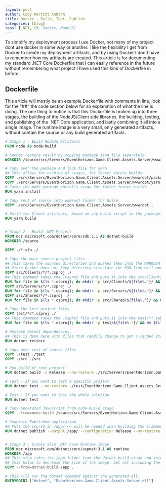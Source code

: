 ```yaml
---
layout: post
author: Cody Merritt Anhorn
title: Docker - Build, Test, Publish
categories: [blog]
tags: [.NET, C#, Docker, NodeJS]
---
```


To simplify my deployment process I use Docker, not many of my project dont use docker in some way or another. I like the flexibility I get from Docker to create my deployment artifacts, and by using Docker I don't have to remember how my artifacts are created. This article is for documenting my standard .NET Core Dockerfile that I can easily reference in the future without remembering what project I have used this kind of Dockerfile in before.

## Dockerfile

This article will mostly be an example Dockerfile with comments in line, look for the "##" the code section below for an explanation of what the line is doing. The one thing to notice is that this Dockerfile is broken up into three stages, the building of the NodeJS/Client side libraries, the building, testing, and publishing of the .NET Core application, and lastly combining it all into a single image. The runtime image is a very small, only generated artifacts, without contain the source or any build generated artifacts.

~~~dockerfile
# Stage 1 - Build NodeJS Artifacts
FROM node AS node-build

# caches restore result by copying package.json file separately
WORKDIR /source/src/Servers/EventHorizon.Game.Client.Assets.Server/wwwroot

# Copy over the package and lock file for yarn
## This allows for caching of stages, for faster future builds.
COPY ./src/Servers/EventHorizon.Game.Client.Assets.Server/wwwroot/package.json .
COPY ./src/Servers/EventHorizon.Game.Client.Assets.Server/wwwroot/yarn.lock .
# Cache the node package installs stage for faster future builds.
RUN yarn install

# Copy rest of source into wwwroot folder for build
COPY ./src/Servers/EventHorizon.Game.Client.Assets.Server/wwwroot .

# Build the Client artifacts, based on any build script in the package.json
RUN yarn build


# Stage 2 - Build .NET Project
FROM mcr.microsoft.com/dotnet/core/sdk:3.1 AS dotnet-build
WORKDIR /source

COPY ./*.sln ./

# Copy the main source project files
## This takes the sources directories and pushes them into the WORKDIR folder.
## Since Docker does not keep directory structure the RUN line will move the files to the correct folder.
COPY src/Clients/*/*.csproj ./
## This command takes the .csproj file and puts it into the src/Clients/** sub directory with the csproj of the same name.
RUN for file in $(ls *.csproj); do mkdir -p src/Clients/${file%.*}/ && mv $file src/Clients/${file%.*}/; done
COPY src/Servers/*/*.csproj ./
RUN for file in $(ls *.csproj); do mkdir -p src/Servers/${file%.*}/ && mv $file src/Servers/${file%.*}/; done
COPY src/Shared/*/*.csproj ./
RUN for file in $(ls *.csproj); do mkdir -p src/Shared/${file%.*}/ && mv $file src/Shared/${file%.*}/; done

# Copy the test project files
COPY test/*/*.csproj ./
## This command takes the .csproj file and puts it into the test/** sub directory with the csproj of the same name.
RUN for file in $(ls *.csproj); do mkdir -p test/${file%.*}/ && mv $file test/${file%.*}/; done 

# Restore dotnet dependencies, 
## This is done here with files that readily change to get a cached stage for faster future builds.
RUN dotnet restore

# Copy over rest of source files
COPY ./test ./test
COPY ./src ./src

# Run build of root project
RUN dotnet build -c Release --no-restore ./src/Servers/EventHorizon.Game.Client.Assets.Server/EventHorizon.Game.Client.Assets.Server.csproj

# Test - if you want to test a specific project
RUN dotnet test --no-restore ./test/EventHorizon.Game.Client.Assets.Server.Tests/EventHorizon.Game.Client.Assets.Server.Tests.csproj

# Test - If you want to test the whole solution
RUN dotnet test

# Copy Generated JavaScript from node-build stage
COPY --from=node-build /source/src/Servers/EventHorizon.Game.Client.Assets.Server/wwwroot/js /source/src/Servers/EventHorizon.Game.Client.Assets.Server/wwwroot/js

# Generate Published application
## Puts the source in /app/ << will be needed when building the slimmed runtime image
RUN dotnet publish --output /app/ --configuration Release --no-restore ./src/Servers/EventHorizon.Game.Client.Assets.Server/EventHorizon.Game.Client.Assets.Server.csproj


# Stage 3 - Create Slim .NET Core Runtime Image
FROM mcr.microsoft.com/dotnet/core/aspnet:3.1 AS runtime
WORKDIR /app
## This step takes the /app folder from the dotnet-build stage and injects it into here.
## This helps to decrease the size of the image, but not including the source that was used by the build stage's.
COPY --from=dotnet-build /app .

# This will run the dotnet command against the generated dll.
ENTRYPOINT ["dotnet", "EventHorizon.Game.Client.Assets.Server.dll"]
~~~